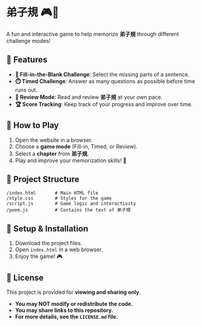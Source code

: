 # **弟子規** 🎮📖
A fun and interactive game to help memorize **弟子規** through different challenge modes!

## 🌟 **Features**
- **📝 Fill-in-the-Blank Challenge**: Select the missing parts of a sentence.
- **⏱️ Timed Challenge**: Answer as many questions as possible before time runs out.
- **📖 Review Mode**: Read and review **弟子規** at your own pace.
- **🏆 Score Tracking**: Keep track of your progress and improve over time.

## 🚀 **How to Play**
1. Open the website in a browser.
2. Choose a **game mode** (Fill-in, Timed, or Review).
3. Select a **chapter** from **弟子規**.
4. Play and improve your memorization skills! 🎯

## 📂 **Project Structure**
```
/index.html       # Main HTML file  
/style.css        # Styles for the game  
/script.js        # Game logic and interactivity  
/poem.js          # Contains the text of 弟子規  
```

## 🔧 **Setup & Installation**
1. Download the project files.
2. Open `index.html` in a web browser.
3. Enjoy the game! 🎮

## 📜 **License**
This project is provided for **viewing and sharing only**.
- **You may NOT modify or redistribute the code.**
- **You may share links to this repository.**
- **For more details, see the `LICENSE.md` file.**
